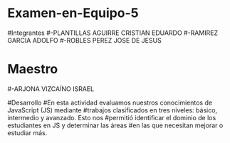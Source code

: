 # Examen-en-Equipo-5
#Integrantes
#-PLANTILLAS AGUIRRE CRISTIAN EDUARDO
#-RAMIREZ GARCIA ADOLFO
#-ROBLES PEREZ JOSE DE JESUS
# Maestro
#-ARJONA VIZCAÍNO ISRAEL

#Desarrollo
#En esta actividad evaluamos nuestros conocimientos de JavaScript (JS) mediante 
#trabajos clasificados en tres niveles: básico, intermedio y avanzado. Esto nos 
#permitió identificar el dominio de los estudiantes en JS y determinar las áreas 
#en las que necesitan mejorar o estudiar más.
